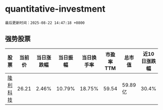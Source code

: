 # quantitative-investment

`最后更新时间：2025-08-22 14:47:18 +0800`

## 强势股票

|股票|当前价|当日涨跌幅|当日振幅|当日换手率|市盈率TTM|总市值|近10日涨跌幅|
|----|----|----|----|----|----|----|----|
|[隆利科技](https://xueqiu.com/S/SZ300752)|26.21|2.46%|10.79%|18.75%|59.54|59.89亿|30.4%|
